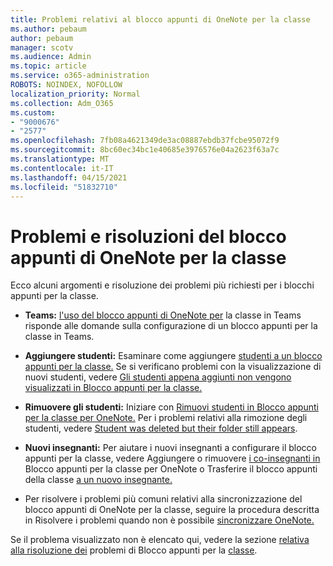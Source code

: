 ```yaml
---
title: Problemi relativi al blocco appunti di OneNote per la classe
ms.author: pebaum
author: pebaum
manager: scotv
ms.audience: Admin
ms.topic: article
ms.service: o365-administration
ROBOTS: NOINDEX, NOFOLLOW
localization_priority: Normal
ms.collection: Adm_O365
ms.custom:
- "9000676"
- "2577"
ms.openlocfilehash: 7fb08a4621349de3ac08887ebdb37fcbe95072f9
ms.sourcegitcommit: 8bc60ec34bc1e40685e3976576e04a2623f63a7c
ms.translationtype: MT
ms.contentlocale: it-IT
ms.lasthandoff: 04/15/2021
ms.locfileid: "51832710"
---
```

# <a name="onenote-class-notebook-issues-and-resolutions"></a>Problemi e risoluzioni del blocco appunti di OneNote per la classe

Ecco alcuni argomenti e risoluzione dei problemi più richiesti per i blocchi appunti per la classe.

- **Teams:** [l'uso del blocco appunti di OneNote per](https://support.office.com/article/bd77f11f-27cd-4d41-bfbd-2b11799f1440) la classe in Teams risponde alle domande sulla configurazione di un blocco appunti per la classe in Teams.

- **Aggiungere studenti:** Esaminare come aggiungere [studenti a un blocco appunti per la classe.](https://support.office.com/article/149882af-506a-4689-9fee-39309b97aae8) Se si verificano problemi con la visualizzazione di nuovi studenti, vedere [Gli studenti appena aggiunti non vengono visualizzati in Blocco appunti per la classe.](https://support.office.com/article/4da02c45-b435-4af1-921b-51b8ee40e1c9)

- **Rimuovere gli studenti:** Iniziare con [Rimuovi studenti in Blocco appunti per la classe per OneNote.](https://support.office.com/article/86dcf019-408f-4de8-8055-eb61f1578c3c) Per i problemi relativi alla rimozione degli studenti, vedere [Student was deleted but their folder still appears](https://support.office.com/article/0ed81eaa-c14a-436f-bb6f-ce95f130cc71).

- **Nuovi insegnanti:** Per aiutare i nuovi insegnanti a configurare il blocco appunti per la classe, vedere Aggiungere o rimuovere [i co-insegnanti in](https://support.office.com/article/fdcb870b-49a7-4a14-9ea6-d817f88026f8) Blocco appunti per la classe per OneNote o Trasferire il blocco appunti della classe [a un nuovo insegnante.](https://support.office.com/article/84ef5d4a-0eec-4d5b-bc22-1317bc3b9027)

- Per risolvere i problemi più comuni relativi alla sincronizzazione del blocco appunti di OneNote per la classe, seguire la procedura descritta in Risolvere i problemi quando non è possibile [sincronizzare OneNote.](https://support.office.com/article/Fix-issues-when-you-can-t-sync-OneNote-299495ef-66d1-448f-90c1-b785a6968d45)

Se il problema visualizzato non è elencato qui, vedere la sezione [relativa alla risoluzione dei](https://support.office.com/article/class-notebook-ee70aff9-52e8-449f-be6a-7cbc1d65eaea#ID0EAABAAA=Manage&ID0EABAAA=Troubleshoot) problemi di Blocco appunti per la [classe](https://support.office.com/article/class-notebook-ee70aff9-52e8-449f-be6a-7cbc1d65eaea). 


